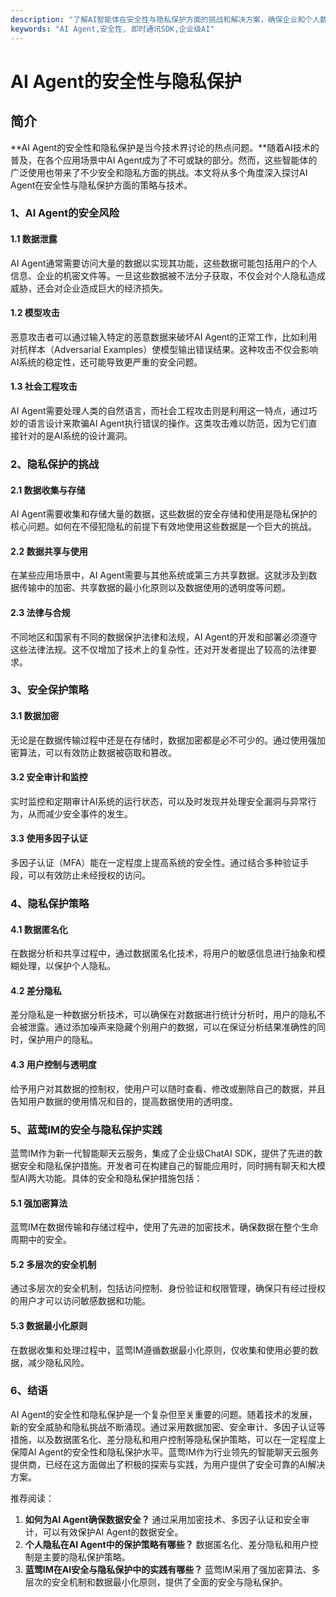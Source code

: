 ```yaml
---
description: "了解AI智能体在安全性与隐私保护方面的挑战和解决方案，确保企业和个人数据的充分保护。"
keywords: "AI Agent,安全性, 即时通讯SDK,企业级AI"
---
```

# AI Agent的安全性与隐私保护

## 简介

**AI Agent的安全性和隐私保护是当今技术界讨论的热点问题。**随着AI技术的普及，在各个应用场景中AI Agent成为了不可或缺的部分。然而，这些智能体的广泛使用也带来了不少安全和隐私方面的挑战。本文将从多个角度深入探讨AI Agent在安全性与隐私保护方面的策略与技术。

### 1、AI Agent的安全风险

#### **1.1 数据泄露**

AI Agent通常需要访问大量的数据以实现其功能，这些数据可能包括用户的个人信息、企业的机密文件等。一旦这些数据被不法分子获取，不仅会对个人隐私造成威胁，还会对企业造成巨大的经济损失。

#### **1.2 模型攻击**

恶意攻击者可以通过输入特定的恶意数据来破坏AI Agent的正常工作，比如利用对抗样本（Adversarial Examples）使模型输出错误结果。这种攻击不仅会影响AI系统的稳定性，还可能导致更严重的安全问题。

#### **1.3 社会工程攻击**

AI Agent需要处理人类的自然语言，而社会工程攻击则是利用这一特点，通过巧妙的语言设计来欺骗AI Agent执行错误的操作。这类攻击难以防范，因为它们直接针对的是AI系统的设计漏洞。

### 2、隐私保护的挑战

#### **2.1 数据收集与存储**

AI Agent需要收集和存储大量的数据，这些数据的安全存储和使用是隐私保护的核心问题。如何在不侵犯隐私的前提下有效地使用这些数据是一个巨大的挑战。

#### **2.2 数据共享与使用**

在某些应用场景中，AI Agent需要与其他系统或第三方共享数据。这就涉及到数据传输中的加密、共享数据的最小化原则以及数据使用的透明度等问题。

#### **2.3 法律与合规**

不同地区和国家有不同的数据保护法律和法规，AI Agent的开发和部署必须遵守这些法律法规。这不仅增加了技术上的复杂性，还对开发者提出了较高的法律要求。

### 3、安全保护策略

#### **3.1 数据加密**

无论是在数据传输过程中还是在存储时，数据加密都是必不可少的。通过使用强加密算法，可以有效防止数据被窃取和篡改。

#### **3.2 安全审计和监控**

实时监控和定期审计AI系统的运行状态，可以及时发现并处理安全漏洞与异常行为，从而减少安全事件的发生。

#### **3.3 使用多因子认证**

多因子认证（MFA）能在一定程度上提高系统的安全性。通过结合多种验证手段，可以有效防止未经授权的访问。

### 4、隐私保护策略

#### **4.1 数据匿名化**

在数据分析和共享过程中，通过数据匿名化技术，将用户的敏感信息进行抽象和模糊处理，以保护个人隐私。

#### **4.2 差分隐私**

差分隐私是一种数据分析技术，可以确保在对数据进行统计分析时，用户的隐私不会被泄露。通过添加噪声来隐藏个别用户的数据，可以在保证分析结果准确性的同时，保护用户的隐私。

#### **4.3 用户控制与透明度**

给予用户对其数据的控制权，使用户可以随时查看、修改或删除自己的数据，并且告知用户数据的使用情况和目的，提高数据使用的透明度。

### 5、蓝莺IM的安全与隐私保护实践

蓝莺IM作为新一代智能聊天云服务，集成了企业级ChatAI SDK，提供了先进的数据安全和隐私保护措施。开发者可在构建自己的智能应用时，同时拥有聊天和大模型AI两大功能。具体的安全和隐私保护措施包括：

#### **5.1 强加密算法**

蓝莺IM在数据传输和存储过程中，使用了先进的加密技术，确保数据在整个生命周期中的安全。

#### **5.2 多层次的安全机制**

通过多层次的安全机制，包括访问控制、身份验证和权限管理，确保只有经过授权的用户才可以访问敏感数据和功能。

#### **5.3 数据最小化原则**

在数据收集和处理过程中，蓝莺IM遵循数据最小化原则，仅收集和使用必要的数据，减少隐私风险。

### 6、结语

AI Agent的安全性和隐私保护是一个复杂但至关重要的问题。随着技术的发展，新的安全威胁和隐私挑战不断涌现。通过采用数据加密、安全审计、多因子认证等措施，以及数据匿名化、差分隐私和用户控制等隐私保护策略，可以在一定程度上保障AI Agent的安全性和隐私保护水平。蓝莺IM作为行业领先的智能聊天云服务提供商，已经在这方面做出了积极的探索与实践，为用户提供了安全可靠的AI解决方案。

推荐阅读：
1. **如何为AI Agent确保数据安全？**
   通过采用加密技术、多因子认证和安全审计，可以有效保护AI Agent的数据安全。
2. **个人隐私在AI Agent中的保护策略有哪些？**
   数据匿名化、差分隐私和用户控制是主要的隐私保护策略。
3. **蓝莺IM在AI安全与隐私保护中的实践有哪些？**
   蓝莺IM采用了强加密算法、多层次的安全机制和数据最小化原则，提供了全面的安全与隐私保护。

